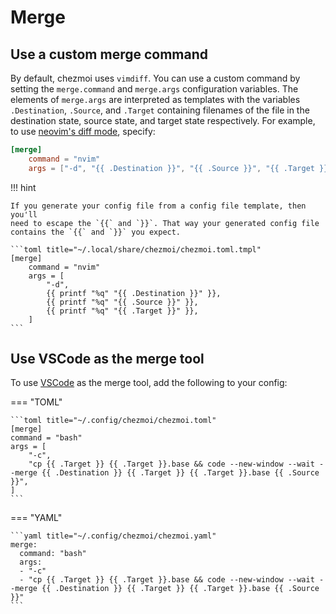 # Merge

## Use a custom merge command

By default, chezmoi uses `vimdiff`. You can use a custom command by setting the
`merge.command` and `merge.args` configuration variables. The elements of
`merge.args` are interpreted as templates with the variables `.Destination`,
`.Source`, and `.Target` containing filenames of the file in the destination
state, source state, and target state respectively. For example, to use
[neovim's diff mode][nvim], specify:

```toml title="~/.config/chezmoi/chezmoi.toml"
[merge]
    command = "nvim"
    args = ["-d", "{{ .Destination }}", "{{ .Source }}", "{{ .Target }}"]
```

!!! hint

    If you generate your config file from a config file template, then you'll
    need to escape the `{{` and `}}`. That way your generated config file
    contains the `{{` and `}}` you expect.

    ```toml title="~/.local/share/chezmoi/chezmoi.toml.tmpl"
    [merge]
        command = "nvim"
        args = [
            "-d",
            {{ printf "%q" "{{ .Destination }}" }},
            {{ printf "%q" "{{ .Source }}" }},
            {{ printf "%q" "{{ .Target }}" }},
        ]
    ```

## Use VSCode as the merge tool

To use [VSCode][vscode] as the merge tool, add the following to your config:

=== "TOML"

    ```toml title="~/.config/chezmoi/chezmoi.toml"
    [merge]
    command = "bash"
    args = [
        "-c",
        "cp {{ .Target }} {{ .Target }}.base && code --new-window --wait --merge {{ .Destination }} {{ .Target }} {{ .Target }}.base {{ .Source }}",
    ]
    ```

=== "YAML"

    ```yaml title="~/.config/chezmoi/chezmoi.yaml"
    merge:
      command: "bash"
      args:
      - "-c"
      - "cp {{ .Target }} {{ .Target }}.base && code --new-window --wait --merge {{ .Destination }} {{ .Target }} {{ .Target }}.base {{ .Source }}"
    ```

[nvim]: https://neovim.io/doc/user/diff.html
[vscode]: https://code.visualstudio.com/

